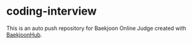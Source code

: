 # coding-interview
This is an auto push repository for Baekjoon Online Judge created with [BaekjoonHub](https://github.com/BaekjoonHub/BaekjoonHub).
